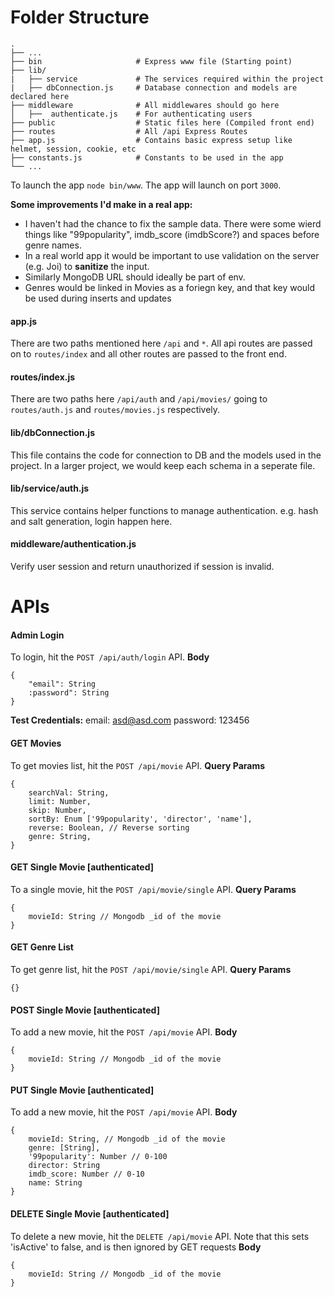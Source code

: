 # Folder Structure
```
.
├── ...
├── bin                     # Express www file (Starting point)
├── lib/
|   ├── service             # The services required within the project
|   ├── dbConnection.js     # Database connection and models are declared here
├── middleware              # All middlewares should go here
│   ├──  authenticate.js    # For authenticating users
├── public                  # Static files here (Compiled front end)
├── routes                  # All /api Express Routes
├── app.js                  # Contains basic express setup like helmet, session, cookie, etc
├── constants.js            # Constants to be used in the app
└── ...                 
```

To launch the app `node bin/www`. The app will launch on port `3000`.

**Some improvements I'd make in a real app:**
- I haven't had the chance to fix the sample data. There were some wierd things like "99popularity", imdb_score (imdbScore?) and spaces before genre names.
- In a real world app it would be important to use validation on the server (e.g. Joi) to **sanitize** the input.
- Similarly MongoDB URL should ideally be part of env.
- Genres would be linked in Movies as a foriegn key, and that key would be used during inserts and updates

#### app.js

There are two paths mentioned here `/api` and `*`. All api routes are passed on to `routes/index` and all other routes are passed to the front end.

#### routes/index.js

There are two paths here `/api/auth` and `/api/movies/` going to `routes/auth.js` and `routes/movies.js` respectively.

#### lib/dbConnection.js

This file contains the code for connection to DB and the models used in the project. In a larger project, we would keep each schema in a seperate file.

#### lib/service/auth.js

This service contains helper functions to manage authentication. e.g. hash and salt generation, login happen here.

#### middleware/authentication.js

Verify user session and return unauthorized if session is invalid.

# APIs

#### Admin Login

To login, hit the `POST /api/auth/login` API. 
**Body**
```
{
    "email": String
    :password": String
}
```
**Test Credentials:** 
email: asd@asd.com
password: 123456

#### GET Movies

To get movies list, hit the `POST /api/movie` API. 
**Query Params**
```
{
    searchVal: String,
    limit: Number,
    skip: Number,
    sortBy: Enum ['99popularity', 'director', 'name'],
    reverse: Boolean, // Reverse sorting
    genre: String,
}
```

#### GET Single Movie [authenticated]

To a single movie, hit the `POST /api/movie/single` API. 
**Query Params**
```
{
    movieId: String // Mongodb _id of the movie
}
```

#### GET Genre List

To get genre list, hit the `POST /api/movie/single` API. 
**Query Params**
```
{}
```

#### POST Single Movie [authenticated]

To add a new movie, hit the `POST /api/movie` API. 
**Body**
```
{
    movieId: String // Mongodb _id of the movie
}
```
#### PUT Single Movie [authenticated]

To add a new movie, hit the `POST /api/movie` API. 
**Body**
```
{
    movieId: String, // Mongodb _id of the movie
    genre: [String],
    '99popularity': Number // 0-100
    director: String
    imdb_score: Number // 0-10
    name: String
}
```
#### DELETE Single Movie [authenticated]

To delete a new movie, hit the `DELETE /api/movie` API. Note that this sets 'isActive' to false, and is then ignored by GET requests
**Body**
```
{
    movieId: String // Mongodb _id of the movie
}
```


